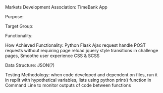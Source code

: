 Markets Development Association: TimeBank App

Purpose:

Target Group:

Functionality:

How Achieved Functionality:
Python
Flask
Ajax request
    handle POST requests without requiring page reload
jquery
    style transitions in challenge pages, Smoothe user experience
CSS & SCSS

Data Structure:
JSON(?)

Testing Methodology:
when code developed and dependent on files, run it in replit with hypothetical variables, lists
using python print() function in Command Line to monitor outputs of code between functions
